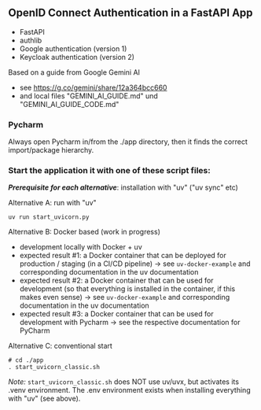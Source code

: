 ## OpenID Connect Authentication in a FastAPI App

- FastAPI
- authlib
- Google authentication (version 1)
- Keycloak authentication (version 2)

Based on a guide from Google Gemini AI 
- see https://g.co/gemini/share/12a364bcc660
- and local files "GEMINI_AI_GUIDE.md" und "GEMINI_AI_GUIDE_CODE.md"


### Pycharm
Always open Pycharm in/from the ./app directory, then it finds the correct import/package hierarchy.

### Start the application it with one of these script files:

***Prerequisite for each alternative***: installation with "uv" ("uv sync" etc)


Alternative A: run with "uv"
```
uv run start_uvicorn.py
```

Alternative B: Docker based
(work in progress)
- development locally with Docker + uv
- expected result #1: a Docker container that can be deployed for production / staging (in a CI/CD pipeline)
  -> see `uv-docker-example` and corresponding documentation in the uv documentation
- expected result #2: a Docker container that can be used for development 
  (so that everything is installed in the container, if this makes even sense)
  -> see `uv-docker-example` and corresponding documentation in the uv documentation
- expected result #3: a Docker container that can be used for development with Pycharm
  -> see the respective documentation for PyCharm
  



Alternative C: conventional start
```
# cd ./app
. start_uvicorn_classic.sh
```
*Note:* `start_uvicorn_classic.sh` does NOT use uv/uvx, but activates its .venv environment.
The .env environment exists when installing everything with "uv" (see above).
